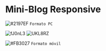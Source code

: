 # Mini-Blog Responsive

![#2197EF](https://via.placeholder.com/15/2197EF/000000?text=+) `Formato PC`

![fJ0nL3](https://user-images.githubusercontent.com/75953873/102124285-d5b4b000-3e26-11eb-8cde-512eb04da6b1.png)
![UKL8RZ](https://user-images.githubusercontent.com/75953873/102124277-d3525600-3e26-11eb-94d6-ec16cb225ca0.png)

![#FB3027](https://via.placeholder.com/15/FB3027/000000?text=+) `Formato móvil`

